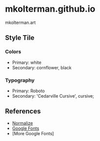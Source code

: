 # mkolterman.github.io
mkolterman.art

## Style Tile
### Colors
* Primary: white
* Secondary: cornflower, black
### Typography
* Primary: Roboto
* Secondary: 'Cedarville Cursive', cursive;

## References
* [Normalize](https://necolas.github.io/normalize.css/)
* [Google Fonts](https://fonts.googleapis.com/css?family=Cedarville+Cursive&display=swap)
* [More Google Fonts]
